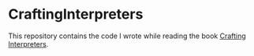 # CraftingInterpreters

This repository contains the code I wrote while reading the book [Crafting Interpreters](https://craftinginterpreters.com/).
